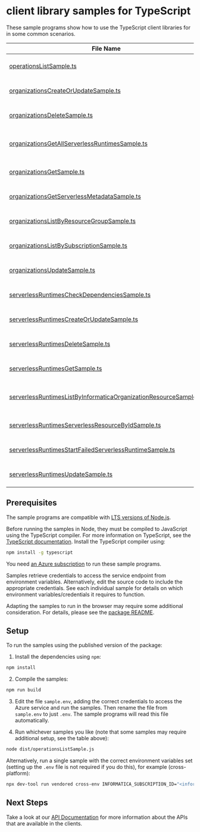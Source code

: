 # client library samples for TypeScript

These sample programs show how to use the TypeScript client libraries for in some common scenarios.

| **File Name**                                                                                                                     | **Description**                                                                                                                                                                                                                                                                          |
| --------------------------------------------------------------------------------------------------------------------------------- | ---------------------------------------------------------------------------------------------------------------------------------------------------------------------------------------------------------------------------------------------------------------------------------------- |
| [operationsListSample.ts][operationslistsample]                                                                                   | List the operations for the provider x-ms-original-file: specification/informatica/resource-manager/Informatica.DataManagement/stable/2024-05-08/examples/Operations_List_MaximumSet_Gen.json                                                                                            |
| [organizationsCreateOrUpdateSample.ts][organizationscreateorupdatesample]                                                         | Create a InformaticaOrganizationResource x-ms-original-file: specification/informatica/resource-manager/Informatica.DataManagement/stable/2024-05-08/examples/Organizations_CreateOrUpdate_MaximumSet_Gen.json                                                                           |
| [organizationsDeleteSample.ts][organizationsdeletesample]                                                                         | Delete a InformaticaOrganizationResource x-ms-original-file: specification/informatica/resource-manager/Informatica.DataManagement/stable/2024-05-08/examples/Organizations_Delete_MaximumSet_Gen.json                                                                                   |
| [organizationsGetAllServerlessRuntimesSample.ts][organizationsgetallserverlessruntimessample]                                     | Gets all serverless runtime resources in a given informatica organization resource. x-ms-original-file: specification/informatica/resource-manager/Informatica.DataManagement/stable/2024-05-08/examples/Organizations_GetAllServerlessRuntimes_MaximumSet_Gen.json                      |
| [organizationsGetSample.ts][organizationsgetsample]                                                                               | Get a InformaticaOrganizationResource x-ms-original-file: specification/informatica/resource-manager/Informatica.DataManagement/stable/2024-05-08/examples/Organizations_Get_MaximumSet_Gen.json                                                                                         |
| [organizationsGetServerlessMetadataSample.ts][organizationsgetserverlessmetadatasample]                                           | Gets Metadata of the serverless runtime environment. x-ms-original-file: specification/informatica/resource-manager/Informatica.DataManagement/stable/2024-05-08/examples/Organizations_GetServerlessMetadata_MaximumSet_Gen.json                                                        |
| [organizationsListByResourceGroupSample.ts][organizationslistbyresourcegroupsample]                                               | List InformaticaOrganizationResource resources by resource group x-ms-original-file: specification/informatica/resource-manager/Informatica.DataManagement/stable/2024-05-08/examples/Organizations_ListByResourceGroup_MaximumSet_Gen.json                                              |
| [organizationsListBySubscriptionSample.ts][organizationslistbysubscriptionsample]                                                 | List InformaticaOrganizationResource resources by subscription ID x-ms-original-file: specification/informatica/resource-manager/Informatica.DataManagement/stable/2024-05-08/examples/Organizations_ListBySubscription_MaximumSet_Gen.json                                              |
| [organizationsUpdateSample.ts][organizationsupdatesample]                                                                         | Update a InformaticaOrganizationResource x-ms-original-file: specification/informatica/resource-manager/Informatica.DataManagement/stable/2024-05-08/examples/Organizations_Update_MaximumSet_Gen.json                                                                                   |
| [serverlessRuntimesCheckDependenciesSample.ts][serverlessruntimescheckdependenciessample]                                         | Checks all dependencies for a serverless runtime resource x-ms-original-file: specification/informatica/resource-manager/Informatica.DataManagement/stable/2024-05-08/examples/ServerlessRuntimes_CheckDependencies_MaximumSet_Gen.json                                                  |
| [serverlessRuntimesCreateOrUpdateSample.ts][serverlessruntimescreateorupdatesample]                                               | Create a InformaticaServerlessRuntimeResource x-ms-original-file: specification/informatica/resource-manager/Informatica.DataManagement/stable/2024-05-08/examples/ServerlessRuntimes_CreateOrUpdate_MaximumSet_Gen.json                                                                 |
| [serverlessRuntimesDeleteSample.ts][serverlessruntimesdeletesample]                                                               | Delete a InformaticaServerlessRuntimeResource x-ms-original-file: specification/informatica/resource-manager/Informatica.DataManagement/stable/2024-05-08/examples/ServerlessRuntimes_Delete_MaximumSet_Gen.json                                                                         |
| [serverlessRuntimesGetSample.ts][serverlessruntimesgetsample]                                                                     | Get a InformaticaServerlessRuntimeResource x-ms-original-file: specification/informatica/resource-manager/Informatica.DataManagement/stable/2024-05-08/examples/ServerlessRuntimes_Get_MaximumSet_Gen.json                                                                               |
| [serverlessRuntimesListByInformaticaOrganizationResourceSample.ts][serverlessruntimeslistbyinformaticaorganizationresourcesample] | List InformaticaServerlessRuntimeResource resources by InformaticaOrganizationResource x-ms-original-file: specification/informatica/resource-manager/Informatica.DataManagement/stable/2024-05-08/examples/ServerlessRuntimes_ListByInformaticaOrganizationResource_MaximumSet_Gen.json |
| [serverlessRuntimesServerlessResourceByIdSample.ts][serverlessruntimesserverlessresourcebyidsample]                               | Returns a serverless runtime resource by ID x-ms-original-file: specification/informatica/resource-manager/Informatica.DataManagement/stable/2024-05-08/examples/ServerlessRuntimes_ServerlessResourceById_MaximumSet_Gen.json                                                           |
| [serverlessRuntimesStartFailedServerlessRuntimeSample.ts][serverlessruntimesstartfailedserverlessruntimesample]                   | Starts a failed runtime resource x-ms-original-file: specification/informatica/resource-manager/Informatica.DataManagement/stable/2024-05-08/examples/ServerlessRuntimes_StartFailedServerlessRuntime_MaximumSet_Gen.json                                                                |
| [serverlessRuntimesUpdateSample.ts][serverlessruntimesupdatesample]                                                               | Update a InformaticaServerlessRuntimeResource x-ms-original-file: specification/informatica/resource-manager/Informatica.DataManagement/stable/2024-05-08/examples/ServerlessRuntimes_Update_MaximumSet_Gen.json                                                                         |

## Prerequisites

The sample programs are compatible with [LTS versions of Node.js](https://github.com/nodejs/release#release-schedule).

Before running the samples in Node, they must be compiled to JavaScript using the TypeScript compiler. For more information on TypeScript, see the [TypeScript documentation][typescript]. Install the TypeScript compiler using:

```bash
npm install -g typescript
```

You need [an Azure subscription][freesub] to run these sample programs.

Samples retrieve credentials to access the service endpoint from environment variables. Alternatively, edit the source code to include the appropriate credentials. See each individual sample for details on which environment variables/credentials it requires to function.

Adapting the samples to run in the browser may require some additional consideration. For details, please see the [package README][package].

## Setup

To run the samples using the published version of the package:

1. Install the dependencies using `npm`:

```bash
npm install
```

2. Compile the samples:

```bash
npm run build
```

3. Edit the file `sample.env`, adding the correct credentials to access the Azure service and run the samples. Then rename the file from `sample.env` to just `.env`. The sample programs will read this file automatically.

4. Run whichever samples you like (note that some samples may require additional setup, see the table above):

```bash
node dist/operationsListSample.js
```

Alternatively, run a single sample with the correct environment variables set (setting up the `.env` file is not required if you do this), for example (cross-platform):

```bash
npx dev-tool run vendored cross-env INFORMATICA_SUBSCRIPTION_ID="<informatica subscription id>" node dist/operationsListSample.js
```

## Next Steps

Take a look at our [API Documentation][apiref] for more information about the APIs that are available in the clients.

[operationslistsample]: https://github.com/Azure/azure-sdk-for-js/blob/main/sdk/informatica/arm-informaticadatamanagement/samples/v1/typescript/src/operationsListSample.ts
[organizationscreateorupdatesample]: https://github.com/Azure/azure-sdk-for-js/blob/main/sdk/informatica/arm-informaticadatamanagement/samples/v1/typescript/src/organizationsCreateOrUpdateSample.ts
[organizationsdeletesample]: https://github.com/Azure/azure-sdk-for-js/blob/main/sdk/informatica/arm-informaticadatamanagement/samples/v1/typescript/src/organizationsDeleteSample.ts
[organizationsgetallserverlessruntimessample]: https://github.com/Azure/azure-sdk-for-js/blob/main/sdk/informatica/arm-informaticadatamanagement/samples/v1/typescript/src/organizationsGetAllServerlessRuntimesSample.ts
[organizationsgetsample]: https://github.com/Azure/azure-sdk-for-js/blob/main/sdk/informatica/arm-informaticadatamanagement/samples/v1/typescript/src/organizationsGetSample.ts
[organizationsgetserverlessmetadatasample]: https://github.com/Azure/azure-sdk-for-js/blob/main/sdk/informatica/arm-informaticadatamanagement/samples/v1/typescript/src/organizationsGetServerlessMetadataSample.ts
[organizationslistbyresourcegroupsample]: https://github.com/Azure/azure-sdk-for-js/blob/main/sdk/informatica/arm-informaticadatamanagement/samples/v1/typescript/src/organizationsListByResourceGroupSample.ts
[organizationslistbysubscriptionsample]: https://github.com/Azure/azure-sdk-for-js/blob/main/sdk/informatica/arm-informaticadatamanagement/samples/v1/typescript/src/organizationsListBySubscriptionSample.ts
[organizationsupdatesample]: https://github.com/Azure/azure-sdk-for-js/blob/main/sdk/informatica/arm-informaticadatamanagement/samples/v1/typescript/src/organizationsUpdateSample.ts
[serverlessruntimescheckdependenciessample]: https://github.com/Azure/azure-sdk-for-js/blob/main/sdk/informatica/arm-informaticadatamanagement/samples/v1/typescript/src/serverlessRuntimesCheckDependenciesSample.ts
[serverlessruntimescreateorupdatesample]: https://github.com/Azure/azure-sdk-for-js/blob/main/sdk/informatica/arm-informaticadatamanagement/samples/v1/typescript/src/serverlessRuntimesCreateOrUpdateSample.ts
[serverlessruntimesdeletesample]: https://github.com/Azure/azure-sdk-for-js/blob/main/sdk/informatica/arm-informaticadatamanagement/samples/v1/typescript/src/serverlessRuntimesDeleteSample.ts
[serverlessruntimesgetsample]: https://github.com/Azure/azure-sdk-for-js/blob/main/sdk/informatica/arm-informaticadatamanagement/samples/v1/typescript/src/serverlessRuntimesGetSample.ts
[serverlessruntimeslistbyinformaticaorganizationresourcesample]: https://github.com/Azure/azure-sdk-for-js/blob/main/sdk/informatica/arm-informaticadatamanagement/samples/v1/typescript/src/serverlessRuntimesListByInformaticaOrganizationResourceSample.ts
[serverlessruntimesserverlessresourcebyidsample]: https://github.com/Azure/azure-sdk-for-js/blob/main/sdk/informatica/arm-informaticadatamanagement/samples/v1/typescript/src/serverlessRuntimesServerlessResourceByIdSample.ts
[serverlessruntimesstartfailedserverlessruntimesample]: https://github.com/Azure/azure-sdk-for-js/blob/main/sdk/informatica/arm-informaticadatamanagement/samples/v1/typescript/src/serverlessRuntimesStartFailedServerlessRuntimeSample.ts
[serverlessruntimesupdatesample]: https://github.com/Azure/azure-sdk-for-js/blob/main/sdk/informatica/arm-informaticadatamanagement/samples/v1/typescript/src/serverlessRuntimesUpdateSample.ts
[apiref]: https://docs.microsoft.com/javascript/api/@azure/arm-informaticadatamanagement?view=azure-node-preview
[freesub]: https://azure.microsoft.com/free/
[package]: https://github.com/Azure/azure-sdk-for-js/tree/main/sdk/informatica/arm-informaticadatamanagement/README.md
[typescript]: https://www.typescriptlang.org/docs/home.html
